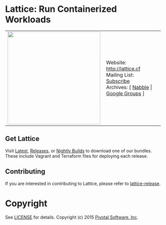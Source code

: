 # Lattice: Run Containerized Workloads

<table width="100%">
  <tr>
    <td>
      <a href="http://lattice.cf"><img src="https://raw.githubusercontent.com/cloudfoundry-incubator/lattice/master/lattice.png" align="left" width="300" ></a>
    </td>
    <td>
      Website: <a href="http://lattice.cf">http://lattice.cf</a><br>
      Mailing List: <a href="https://lists.cloudfoundry.org/mailman/listinfo/cf-lattice">Subscribe</a><br>
      Archives: [ <a href="http://cf-lattice.70370.x6.nabble.com/">Nabble</a> | <a href="https://groups.google.com/a/cloudfoundry.org/forum/#!forum/lattice">Google Groups</a> ]
    </td>
  </tr>
</table>

## Get Lattice

Visit [Latest](https://github.com/cloudfoundry-incubator/lattice/releases/latest), [Releases](https://github.com/cloudfoundry-incubator/lattice/releases), or [Nightly Builds](https://lattice.s3.amazonaws.com/nightly/index.html) to download one of our bundles. These include Vagrant and Terraform files for deploying each release.

## Contributing

If you are interested in contributing to Lattice, please refer to [lattice-release](https://github.com/cloudfoundry-incubator/lattice-release).

# Copyright

See [LICENSE](LICENSE) for details.
Copyright (c) 2015 [Pivotal Software, Inc](http://www.pivotal.io/).

